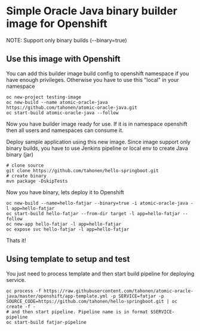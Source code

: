 # Simple Oracle Java binary builder image for Openshift

NOTE: Support only binary builds (--binary=true)

## Use this image with Openshift

You can add this builder image build config to openshift namespace if you have enough privileges. Otherwise you have to use this "local" in your namespace

```
oc new-project testing-image
oc new-build --name atomic-oracle-java https://github.com/tahonen/atomic-oracle-java.git
oc start-build atomic-oracle-java --follow
```

Now you have builder image ready for use. If it is in namespace openshift then all users and namespaces can consume it.

Deploy sample application using this new image. Since image support only binary builds, you have to use Jenkins pipeline or local env to create Java binary (jar)

```
# clone source
git clone https://github.com/tahonen/hello-springboot.git
# create binary
mvn package -DskipTests
```
Now you have binary, lets deploy it to Openshift

```
oc new-build --name=hello-fatjar --binary=true -i atomic-oracle-java -l app=hello-fatjar
oc start-build hello-fatjar --from-dir target -l app=hello-fatjar --follow
oc new-app hello-fatjar -l app=hello-fatjar
oc expose svc hello-fatjar -l app=hello-fatjar
```

Thats it!

## Using template to setup and test

You just need to process template and then start build pipeline for deploying service.

```
oc process -f https://raw.githubusercontent.com/tahonen/atomic-oracle-java/master/openshift/app-template.yml -p SERVICE=fatjar -p SOURCE_CODE=https://github.com/tahonen/hello-springboot.git | oc create -f -
# and then start pipeline. Pipeline name is in format $SERVICE-pipeline
oc start-build fatjar-pipeline
```
